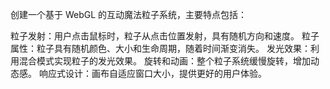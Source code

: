 创建一个基于 WebGL 的互动魔法粒子系统，主要特点包括：

粒子发射：用户点击鼠标时，粒子从点击位置发射，具有随机方向和速度。
粒子属性：粒子具有随机颜色、大小和生命周期，随着时间渐变消失。
发光效果：利用混合模式实现粒子的发光效果。
旋转和动画：整个粒子系统缓慢旋转，增加动态感。
响应式设计：画布自适应窗口大小，提供更好的用户体验。